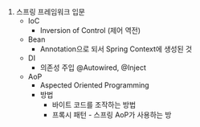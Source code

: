 1. 스프링 프레임워크 입문
   - IoC
      - Inversion of Control (제어 역전)
   - Bean
      - Annotation으로 되서 Spring Context에 생성된 것
   - DI
      - 의존성 주입 @Autowired, @Inject
   - AoP
      - Aspected Oriented Programming
      - 방법
         - 바이트 코드를 조작하는 방법
         - 프록시 패턴 - 스프링 AoP가 사용하는 방
